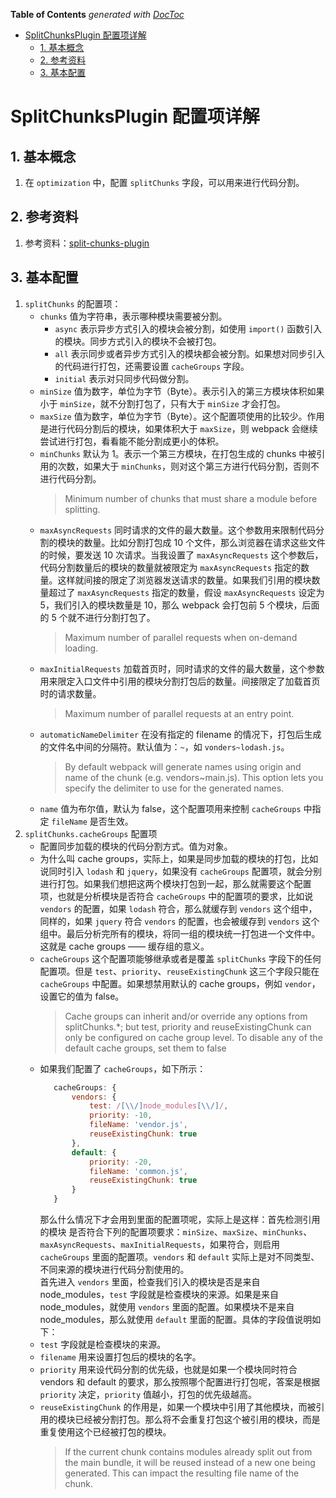 <!-- START doctoc generated TOC please keep comment here to allow auto update -->
<!-- DON'T EDIT THIS SECTION, INSTEAD RE-RUN doctoc TO UPDATE -->
**Table of Contents**  *generated with [DocToc](https://github.com/thlorenz/doctoc)*

- [SplitChunksPlugin 配置项详解](#splitchunksplugin-%E9%85%8D%E7%BD%AE%E9%A1%B9%E8%AF%A6%E8%A7%A3)
  - [1. 基本概念](#1-%E5%9F%BA%E6%9C%AC%E6%A6%82%E5%BF%B5)
  - [2. 参考资料](#2-%E5%8F%82%E8%80%83%E8%B5%84%E6%96%99)
  - [3. 基本配置](#3-%E5%9F%BA%E6%9C%AC%E9%85%8D%E7%BD%AE)

<!-- END doctoc generated TOC please keep comment here to allow auto update -->

# SplitChunksPlugin 配置项详解

## 1. 基本概念

1. 在 `optimization` 中，配置 `splitChunks` 字段，可以用来进行代码分割。

## 2. 参考资料

1. 参考资料：[split-chunks-plugin](https://webpack.js.org/plugins/split-chunks-plugin/)

## 3. 基本配置

1. `splitChunks` 的配置项：
   - `chunks` 值为字符串，表示哪种模块需要被分割。
     - `async` 表示异步方式引入的模块会被分割，如使用 `import()` 函数引入的模块。同步方式引入的模块不会被打包。
     - `all` 表示同步或者异步方式引入的模块都会被分割。如果想对同步引入的代码进行打包，还需要设置 `cacheGroups` 字段。
     - `initial` 表示对只同步代码做分割。
   - `minSize` 值为数字，单位为字节（Byte）。表示引入的第三方模块体积如果小于 `minSize`，就不分割打包了，只有大于 `minSize` 才会打包。
   - `maxSize` 值为数字，单位为字节（Byte）。这个配置项使用的比较少。作用是进行代码分割后的模块，如果体积大于 `maxSize`，则 webpack 会继续尝试进行打包，看看能不能分割成更小的体积。
   - `minChunks` 默认为 1。表示一个第三方模块，在打包生成的 chunks 中被引用的次数，如果大于 `minChunks`，则对这个第三方进行代码分割，否则不进行代码分割。
     > Minimum number of chunks that must share a module before splitting.
   - `maxAsyncRequests` 同时请求的文件的最大数量。这个参数用来限制代码分割的模块的数量。比如分割打包成 10 个文件，那么浏览器在请求这些文件的时候，要发送 10 次请求。当我设置了 `maxAsyncRequests` 这个参数后，代码分割数量后的模块的数量就被限定为 `maxAsyncRequests` 指定的数量。这样就间接的限定了浏览器发送请求的数量。如果我们引用的模块数量超过了 `maxAsyncRequests` 指定的数量，假设 `maxAsyncRequests` 设定为 5，我们引入的模块数量是 10，那么 webpack 会打包前 5 个模块，后面的 5 个就不进行分割打包了。
     > Maximum number of parallel requests when on-demand loading.
   - `maxInitialRequests` 加载首页时，同时请求的文件的最大数量，这个参数用来限定入口文件中引用的模块分割打包后的数量。间接限定了加载首页时的请求数量。
     > Maximum number of parallel requests at an entry point.
   - `automaticNameDelimiter` 在没有指定的 filename 的情况下，打包后生成的文件名中间的分隔符。默认值为：`~`，如 `vonders~lodash.js`。
     > By default webpack will generate names using origin and name of the chunk (e.g. vendors~main.js). This option lets you specify the delimiter to use for the generated names.
   - `name` 值为布尔值，默认为 false，这个配置项用来控制 `cacheGroups` 中指定 `fileName` 是否生效。
2. `splitChunks.cacheGroups` 配置项 
    - 配置同步加载的模块的代码分割方式。值为对象。
    - 为什么叫 cache groups，实际上，如果是同步加载的模块的打包，比如说同时引入 `lodash` 和 `jquery`，如果没有 `cacheGroups` 配置项，就会分别进行打包。如果我们想把这两个模块打包到一起，那么就需要这个配置项，也就是分析模块是否符合 `cacheGroups` 中的配置项的要求，比如说 `vendors` 的配置，如果 `lodash` 符合，那么就缓存到 `vendors` 这个组中，同样的，如果 `jquery` 符合 `vendors` 的配置，也会被缓存到 `vendors` 这个组中。最后分析完所有的模块，将同一组的模块统一打包进一个文件中。这就是 cache groups —— 缓存组的意义。  
    - `cacheGroups` 这个配置项能够继承或者是覆盖 `splitChunks` 字段下的任何配置项。但是 `test`、`priority`、`reuseExistingChunk` 这三个字段只能在 `cacheGroups` 中配置。如果想禁用默认的 cache groups，例如 `vendor`，设置它的值为 false。
       > Cache groups can inherit and/or override any options from splitChunks.*; but test, priority and reuseExistingChunk can only be configured on cache group level. To disable any of the default cache groups, set them to false
    - 如果我们配置了 `cacheGroups`，如下所示：
       ```javascript
          cacheGroups: {
              vendors: {
                  test: /[\\/]node_modules[\\/]/,
                  priority: -10,
                  fileName: 'vendor.js',
                  reuseExistingChunk: true
              },
              default: {
                  priority: -20,
                  fileName: 'common.js',
                  reuseExistingChunk: true
              }
          }
       ```
       那么什么情况下才会用到里面的配置项呢，实际上是这样：首先检测引用的模块 是否符合下列的配置项要求：`minSize`、`maxSize`、`minChunks`、`maxAsyncRequests`、`maxInitialRequests`，如果符合，则启用 `cacheGroups` 里面的配置项。`vendors` 和 `default` 实际上是对不同类型、不同来源的模块进行代码分割使用的。  
       首先进入 `vendors` 里面，检查我们引入的模块是否是来自 node_modules，`test` 字段就是检查模块的来源。如果是来自 node_modules，就使用 `vendors` 里面的配置。如果模块不是来自 node_modules，那么就使用 `default` 里面的配置。具体的字段值说明如下：
    - `test` 字段就是检查模块的来源。
    - `filename` 用来设置打包后的模块的名字。
    - `priority` 用来设代码分割的优先级，也就是如果一个模块同时符合 vendors 和 default 的要求，那么按照哪个配置进行打包呢，答案是根据 `priority` 决定，`priority` 值越小，打包的优先级越高。
    - `reuseExistingChunk` 的作用是，如果一个模块中引用了其他模块，而被引用的模块已经被分割打包。那么将不会重复打包这个被引用的模块，而是重复使用这个已经被打包的模块。
       > If the current chunk contains modules already split out from the main bundle, it will be reused instead of a new one being generated. This can impact the resulting file name of the chunk.
